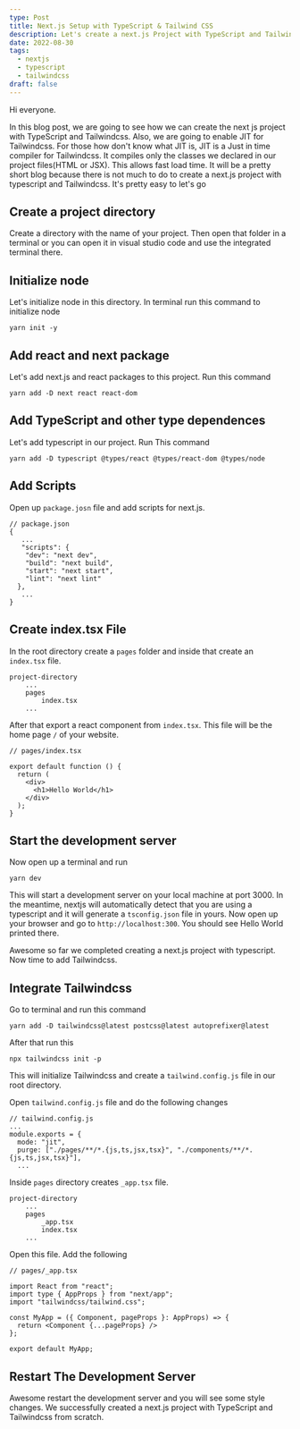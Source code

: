 ```yaml
---
type: Post
title: Next.js Setup with TypeScript & Tailwind CSS
description: Let's create a next.js Project with TypeScript and Tailwindcss from scratch!
date: 2022-08-30
tags:
  - nextjs
  - typescript
  - tailwindcss
draft: false
---
```


Hi everyone.

In this blog post, we are going to see how we can create the next js project with TypeScript and Tailwindcss. Also, we are going to enable JIT for Tailwindcss. For those how don't know what JIT is, JIT is a Just in time compiler for Tailwindcss. It compiles only the classes we declared in our project files(HTML or JSX). This allows fast load time. It will be a pretty short blog because there is not much to do to create a next.js project with typescript and Tailwindcss. It's pretty easy to let's go

## Create a project directory

Create a directory with the name of your project. Then open that folder in a terminal or you can open it in visual studio code and use the integrated terminal there.

## Initialize node

Let's initialize node in this directory. In terminal run this command to initialize node

```
yarn init -y
```

## Add react and next package

Let's add next.js and react packages to this project. Run this command

```
yarn add -D next react react-dom
```

## Add TypeScript and other type dependences

Let's add typescript in our project. Run This command

```
yarn add -D typescript @types/react @types/react-dom @types/node
```

## Add Scripts

Open up `package.josn` file and add scripts for next.js.

```
// package.json
{
   ...
   "scripts": {
    "dev": "next dev",
    "build": "next build",
    "start": "next start",
    "lint": "next lint"
  },
   ...
}
```

## Create index.tsx File

In the root directory create a `pages` folder and inside that create an `index.tsx` file.

```
project-directory
    ...
    pages
        index.tsx
    ...
```

After that export a react component from `index.tsx`. This file will be the home page `/` of your website.

```
// pages/index.tsx

export default function () {
  return (
    <div>
      <h1>Hello World</h1>
    </div>
  );
}
```

## Start the development server

Now open up a terminal and run

```
yarn dev
```

This will start a development server on your local machine at port 3000. In the meantime, nextjs will automatically detect that you are using a typescript and it will generate a `tsconfig.json` file in yours. Now open up your browser and go to `http://localhost:300`. You should see Hello World printed there.

Awesome so far we completed creating a next.js project with typescript. Now time to add Tailwindcss.

## Integrate Tailwindcss

Go to terminal and run this command

```
yarn add -D tailwindcss@latest postcss@latest autoprefixer@latest
```

After that run this

```
npx tailwindcss init -p
```

This will initialize Tailwindcss and create a `tailwind.config.js` file in our root directory.

Open `tailwind.config.js` file and do the following changes

```
// tailwind.config.js
...
module.exports = {
  mode: "jit",
  purge: ["./pages/**/*.{js,ts,jsx,tsx}", "./components/**/*.{js,ts,jsx,tsx}"],
  ...
```

Inside `pages` directory creates `_app.tsx` file.

```
project-directory
    ...
    pages
        _app.tsx
        index.tsx
    ...
```

Open this file. Add the following

```
// pages/_app.tsx

import React from "react";
import type { AppProps } from "next/app";
import "tailwindcss/tailwind.css";

const MyApp = ({ Component, pageProps }: AppProps) => {
  return <Component {...pageProps} />
};

export default MyApp;
```

## Restart The Development Server

Awesome restart the development server and you will see some style changes.
We successfully created a next.js project with TypeScript and Tailwindcss from scratch.

